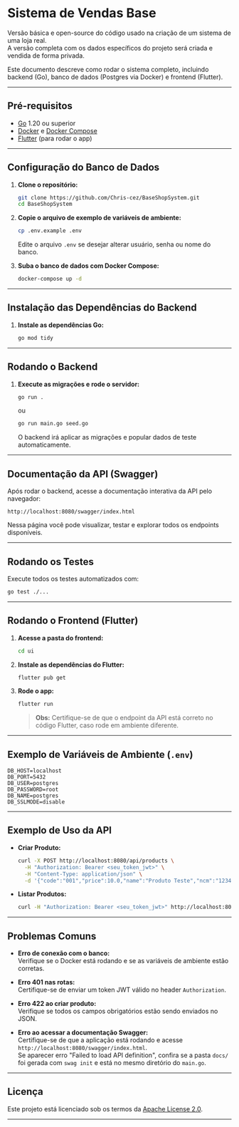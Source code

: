 # Sistema de Vendas Base

Versão básica e open-source do código usado na criação de um sistema de uma loja real.  
A versão completa com os dados específicos do projeto será criada e vendida de forma privada.

Este documento descreve como rodar o sistema completo, incluindo backend (Go), banco de dados (Postgres via Docker) e frontend (Flutter).

---

## Pré-requisitos

- [Go](https://golang.org/dl/) 1.20 ou superior
- [Docker](https://docs.docker.com/get-docker/) e [Docker Compose](https://docs.docker.com/compose/)
- [Flutter](https://docs.flutter.dev/get-started/install) (para rodar o app)

---

## Configuração do Banco de Dados

1. **Clone o repositório:**
   ```sh
   git clone https://github.com/Chris-cez/BaseShopSystem.git
   cd BaseShopSystem
   ```

2. **Copie o arquivo de exemplo de variáveis de ambiente:**
   ```sh
   cp .env.example .env
   ```
   Edite o arquivo `.env` se desejar alterar usuário, senha ou nome do banco.

3. **Suba o banco de dados com Docker Compose:**
   ```sh
   docker-compose up -d
   ```

---

## Instalação das Dependências do Backend

1. **Instale as dependências Go:**
   ```sh
   go mod tidy
   ```

---

## Rodando o Backend

1. **Execute as migrações e rode o servidor:**
   ```sh
   go run .
   ```
   ou
   ```sh
   go run main.go seed.go
   ```
   O backend irá aplicar as migrações e popular dados de teste automaticamente.

---

## Documentação da API (Swagger)

Após rodar o backend, acesse a documentação interativa da API pelo navegador:

```
http://localhost:8080/swagger/index.html
```

Nessa página você pode visualizar, testar e explorar todos os endpoints disponíveis.

---

## Rodando os Testes

Execute todos os testes automatizados com:
```sh
go test ./...
```

---

## Rodando o Frontend (Flutter)

1. **Acesse a pasta do frontend:**
   ```sh
   cd ui
   ```

2. **Instale as dependências do Flutter:**
   ```sh
   flutter pub get
   ```

3. **Rode o app:**
   ```sh
   flutter run
   ```
   > **Obs:** Certifique-se de que o endpoint da API está correto no código Flutter, caso rode em ambiente diferente.

---

## Exemplo de Variáveis de Ambiente (`.env`)

```env
DB_HOST=localhost
DB_PORT=5432
DB_USER=postgres
DB_PASSWORD=root
DB_NAME=postgres
DB_SSLMODE=disable
```

---

## Exemplo de Uso da API

- **Criar Produto:**
  ```sh
  curl -X POST http://localhost:8080/api/products \
    -H "Authorization: Bearer <seu_token_jwt>" \
    -H "Content-Type: application/json" \
    -d '{"code":"001","price":10.0,"name":"Produto Teste","ncm":"12345678","gtin":"7891234567890","um":"UN","description":"Descrição teste","class_id":1,"stock":100,"valtrib":0.5}'
  ```

- **Listar Produtos:**
  ```sh
  curl -H "Authorization: Bearer <seu_token_jwt>" http://localhost:8080/api/products
  ```

---

## Problemas Comuns

- **Erro de conexão com o banco:**  
  Verifique se o Docker está rodando e se as variáveis de ambiente estão corretas.

- **Erro 401 nas rotas:**  
  Certifique-se de enviar um token JWT válido no header `Authorization`.

- **Erro 422 ao criar produto:**  
  Verifique se todos os campos obrigatórios estão sendo enviados no JSON.

- **Erro ao acessar a documentação Swagger:**  
  Certifique-se de que a aplicação está rodando e acesse `http://localhost:8080/swagger/index.html`.  
  Se aparecer erro "Failed to load API definition", confira se a pasta `docs/` foi gerada com `swag init` e está no mesmo diretório do `main.go`.

---

## Licença

Este projeto está licenciado sob os termos da [Apache License 2.0](LICENSE).

---